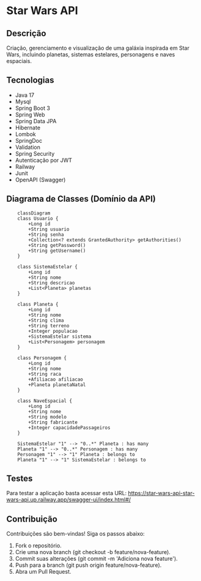 # Star Wars API

## Descrição
Criação, gerenciamento e visualização de uma galáxia inspirada em Star Wars, incluindo planetas, sistemas estelares, personagens e naves espaciais.

## Tecnologias
- Java 17
- Mysql
- Spring Boot 3
- Spring Web
- Spring Data JPA
- Hibernate
- Lombok
- SpringDoc
- Validation
- Spring Security
- Autenticação por JWT
- Railway
- Junit
- OpenAPI (Swagger)

## Diagrama de Classes (Domínio da API)
```mermaid
    classDiagram
    class Usuario {
        +Long id
        +String usuario
        +String senha
        +Collection<? extends GrantedAuthority> getAuthorities()
        +String getPassword()
        +String getUsername()
    }

    class SistemaEstelar {
        +Long id
        +String nome
        +String descricao
        +List<Planeta> planetas
    }

    class Planeta {
        +Long id
        +String nome
        +String clima
        +String terreno
        +Integer populacao
        +SistemaEstelar sistema
        +List<Personagem> personagem
    }

    class Personagem {
        +Long id
        +String nome
        +String raca
        +Afiliacao afiliacao
        +Planeta planetaNatal
    }

    class NaveEspacial {
        +Long id
        +String nome
        +String modelo
        +String fabricante
        +Integer capacidadePassageiros
    }

    SistemaEstelar "1" --> "0..*" Planeta : has many
    Planeta "1" --> "0..*" Personagem : has many
    Personagem "1" --> "1" Planeta : belongs to
    Planeta "1" --> "1" SistemaEstelar : belongs to
```

## Testes
Para testar a aplicação basta acessar esta URL: https://star-wars-api-star-wars-api.up.railway.app/swagger-ui/index.html#/

## Contribuição

Contribuições são bem-vindas! Siga os passos abaixo:

1. Fork o repositório.
2. Crie uma nova branch (git checkout -b feature/nova-feature).
3. Commit suas alterações (git commit -m 'Adiciona nova feature').
4. Push para a branch (git push origin feature/nova-feature).
5. Abra um Pull Request.

